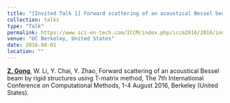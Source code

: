 ```yaml
---
title: "[Invited Talk 1] Forward scattering of an acoustical Bessel beam by rigid structures using T-matrix method"
collection: talks
type: "Talk"
permalink: https://www.sci-en-tech.com/ICCM/index.php/iccm2016/2016/index
venue: "UC Berkeley, United States"
date: 2016-08-01
location: ""
---
```


<u><b>Z. Gong</b></u>, W. Li, Y. Chai, Y. Zhao, Forward scattering of an acoustical Bessel beam by rigid structures using T-matrix method, The 7th International Conference on Computational Methods, 1-4 August 2016, Berkeley (United States).
